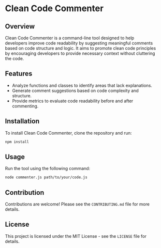 # Clean Code Commenter

## Overview
Clean Code Commenter is a command-line tool designed to help developers improve code readability by suggesting meaningful comments based on code structure and logic. It aims to promote clean code principles by encouraging developers to provide necessary context without cluttering the code.

## Features
- Analyze functions and classes to identify areas that lack explanations.
- Generate comment suggestions based on code complexity and structure.
- Provide metrics to evaluate code readability before and after commenting.

## Installation
To install Clean Code Commenter, clone the repository and run:

```bash
npm install
```

## Usage
Run the tool using the following command:

```bash
node commenter.js path/to/your/code.js
```

## Contribution
Contributions are welcome! Please see the `CONTRIBUTING.md` file for more details.

## License
This project is licensed under the MIT License - see the `LICENSE` file for details.
